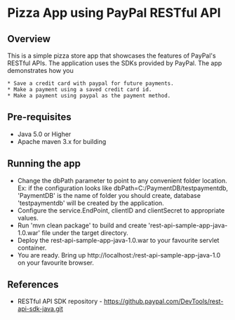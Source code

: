 Pizza App using PayPal RESTful API
==================================

Overview
--------

This is a simple pizza store app that showcases the features of PayPal's RESTful APIs. The application uses the SDKs provided by PayPal.  The app demonstrates how you
   
    * Save a credit card with paypal for future payments.
    * Make a payment using a saved credit card id.
    * Make a payment using paypal as the payment method.

Pre-requisites
--------------

   * Java 5.0 or Higher
   * Apache maven 3.x for building
  
Running the app
---------------

   * Change the dbPath parameter to point to any convenient folder location. Ex: if the configuration looks like dbPath=C:/PaymentDB/testpaymentdb, 'PaymentDB' is the name of folder you should create, database 'testpaymentdb' will be created by the application.
   * Configure the service.EndPoint, clientID and clientSecret to appropriate values.
   * Run 'mvn clean package' to build and create 'rest-api-sample-app-java-1.0.war' file under the target directory.
   * Deploy the rest-api-sample-app-java-1.0.war to your favourite servlet container.
   * You are ready. Bring up http://localhost:<port>/rest-api-sample-app-java-1.0 on your favourite browser.	
	
References
----------

   * RESTful API SDK repository - https://github.paypal.com/DevTools/rest-api-sdk-java.git

	 
